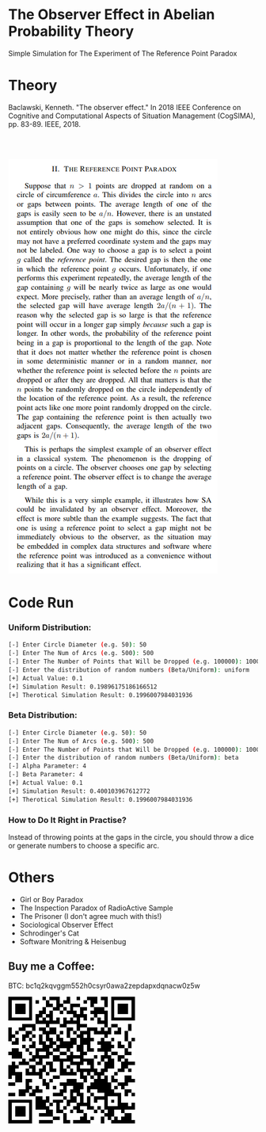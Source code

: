 # The Observer Effect in Abelian Probability Theory
Simple Simulation for The Experiment of The Reference Point Paradox 


# Theory 
Baclawski, Kenneth. "The observer effect." In 2018 IEEE Conference on Cognitive and Computational Aspects of Situation Management (CogSIMA), pp. 83-89. IEEE, 2018.

<br/><br/>

![Paper Section](./theory.png)


# Code Run

### Uniform Distribution:
```bash
[-] Enter Circle Diameter (e.g. 50): 50
[-] Enter The Num of Arcs (e.g. 500): 500
[-] Enter The Number of Points that Will be Dropped (e.g. 100000): 100000
[-] Enter the distribution of random numbers (Beta/Uniform): uniform
[+] Actual Value: 0.1
[+] Simulation Result: 0.19896175186166512
[+] Therotical Simulation Result: 0.1996007984031936
```

### Beta Distribution:
```bash
[-] Enter Circle Diameter (e.g. 50): 50
[-] Enter The Num of Arcs (e.g. 500): 500
[-] Enter The Number of Points that Will be Dropped (e.g. 100000): 100000
[-] Enter the distribution of random numbers (Beta/Uniform): beta
[-] Alpha Parameter: 4
[-] Beta Parameter: 4
[+] Actual Value: 0.1
[+] Simulation Result: 0.400103967612772
[+] Therotical Simulation Result: 0.1996007984031936
```


### How to Do It Right in Practise? 

Instead of throwing points at the gaps in the circle, you should throw a dice or generate numbers to choose a specific arc. 


# Others 

- Girl or Boy Paradox
- The Inspection Paradox of RadioActive Sample
- The Prisoner (I don't agree much with this!)
- Sociological Observer Effect
- Schrodinger's Cat
- Software Monitring & Heisenbug

## Buy me a Coffee: 
BTC: bc1q2kqvggm552h0csyr0awa2zepdapxdqnacw0z5w

![BTC](https://raw.githubusercontent.com/lcsig/API-Hooking/refs/heads/master/img/btc.png)
